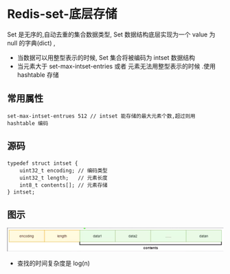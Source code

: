 # Redis-set-底层存储

Set 是无序的,自动去重的集合数据类型, Set 数据结构底层实现为一个 value 为 null 的字典(dict) ,

- 当数据可以用整型表示的时候, Set 集合将被编码为 intset 数据结构
- 当元素大于 set-max-intset-entries 或者 元素无法用整型表示的时候 .使用 hashtable 存储

## 常用属性

```
set-max-intset-entrues 512 // intset 能存储的最大元素个数,超过则用 hashtable 编码
```

## 源码

```CQL
typedef struct intset {
    uint32_t encoding; // 编码类型
    uint32_t length;   // 元素长度
    int8_t contents[]; // 元素存储
} intset;
```

## 图示

![image-20200802164753608](../../../assets/image-20200802164753608.png)

- 查找的时间复杂度是 log(n)